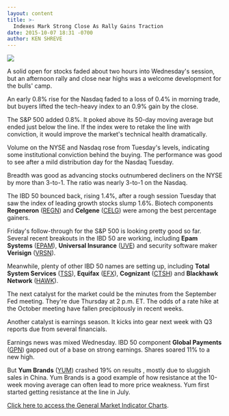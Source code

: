 ```yaml
---
layout: content
title: >-
  Indexes Mark Strong Close As Rally Gains Traction
date: 2015-10-07 18:31 -0700
author: KEN SHREVE
---
```






![](https://www.investors.com/wp-content/uploads/ibd-migrated-images/MPv_151008_635798277402225519.png)









  

A solid open for stocks faded about two hours into Wednesday's session, but an afternoon rally and close near highs was a welcome development for the bulls' camp.

  

An early 0.8% rise for the Nasdaq faded to a loss of 0.4% in morning trade, but buyers lifted the tech-heavy index to an 0.9% gain by the close.

  

The S&P 500 added 0.8%. It poked above its 50-day moving average but ended just below the line. If the index were to retake the line with conviction, it would improve the market's technical health dramatically.

  

Volume on the NYSE and Nasdaq rose from Tuesday's levels, indicating some institutional conviction behind the buying. The performance was good to see after a mild distribution day for the Nasdaq Tuesday.

  

Breadth was good as advancing stocks outnumbered decliners on the NYSE by more than 3-to-1. The ratio was nearly 3-to-1 on the Nasdaq.

  

The IBD 50 bounced back, rising 1.4%, after a rough session Tuesday that saw the index of leading growth stocks slump 1.6%. Biotech components **Regeneron** ([REGN](https://research.investors.com/quote.aspx?symbol=REGN)) and **Celgene** ([CELG](https://research.investors.com/quote.aspx?symbol=CELG)) were among the best percentage gainers.

  

Friday's follow-through for the S&P 500 is looking pretty good so far. Several recent breakouts in the IBD 50 are working, including **Epam Systems** ([EPAM](https://research.investors.com/quote.aspx?symbol=EPAM)), **Universal Insurance** ([UVE](https://research.investors.com/quote.aspx?symbol=UVE)) and security software maker **Verisign** ([VRSN](https://research.investors.com/quote.aspx?symbol=VRSN)).

  

Meanwhile, plenty of other IBD 50 names are setting up, including **Total System Services** ([TSS](https://research.investors.com/quote.aspx?symbol=TSS)), **Equifax** ([EFX](https://research.investors.com/quote.aspx?symbol=EFX)), **Cognizant** ([CTSH](https://research.investors.com/quote.aspx?symbol=CTSH)) and **Blackhawk Network** ([HAWK](https://research.investors.com/quote.aspx?symbol=HAWK)).

  

The next catalyst for the market could be the minutes from the September Fed meeting. They're due Thursday at 2 p.m. ET. The odds of a rate hike at the October meeting have fallen precipitously in recent weeks.

  

Another catalyst is earnings season. It kicks into gear next week with Q3 reports due from several financials.

  

Earnings news was mixed Wednesday. IBD 50 component **Global Payments** ([GPN](https://research.investors.com/quote.aspx?symbol=GPN)) gapped out of a base on strong earnings. Shares soared 11% to a new high.

  

But **Yum Brands** ([YUM](https://research.investors.com/quote.aspx?symbol=YUM)) crashed 19% on results , mostly due to sluggish sales in China. Yum Brands is a good example of how resistance at the 10-week moving average can often lead to more price weakness. Yum first started getting resistance at the line in July.

  

[Click here to access the General Market Indicator Charts](https://www.investors.com/pdf/GMI_100815.pdf).




